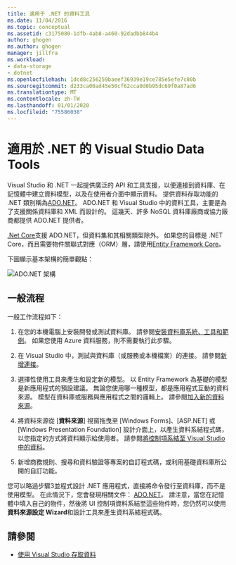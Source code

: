 ```yaml
---
title: 適用于 .NET 的資料工具
ms.date: 11/04/2016
ms.topic: conceptual
ms.assetid: c3175080-1dfb-4ab8-a460-92dadbb844b4
author: ghogen
ms.author: ghogen
manager: jillfra
ms.workload:
- data-storage
- dotnet
ms.openlocfilehash: 1dcd8c256259baeef36939e19ce785e5efe7c80b
ms.sourcegitcommit: d233ca00ad45e50cf62cca0d0b95dc69f0a87ad6
ms.translationtype: MT
ms.contentlocale: zh-TW
ms.lasthandoff: 01/01/2020
ms.locfileid: "75586038"
---
```

# <a name="visual-studio-data-tools-for-net"></a>適用於 .NET 的 Visual Studio Data Tools

Visual Studio 和 .NET 一起提供廣泛的 API 和工具支援，以便連接到資料庫、在記憶體中建立資料模型，以及在使用者介面中顯示資料。 提供資料存取功能的 .NET 類別稱為[ADO.NET](/dotnet/framework/data/adonet/index)。 ADO.NET 和 Visual Studio 中的資料工具，主要是為了支援關係資料庫和 XML 而設計的。 這幾天、許多 NoSQL 資料庫廠商或協力廠商都提供 ADO.NET 提供者。

[.Net Core](/dotnet/core/)支援 ADO.NET，但資料集和其相關類型除外。 如果您的目標是 .NET Core，而且需要物件關聯式對應（ORM）層，請使用[Entity Framework Core](/ef/core/)。

下圖顯示基本架構的簡單觀點：

![ADO.NET 架構](../data-tools/media/raddata-ado-net-architecture-diagram.png)

## <a name="typical-workflow"></a>一般流程

一般工作流程如下：

1. 在您的本機電腦上安裝開發或測試資料庫。 請參閱[安裝資料庫系統、工具和範例](../data-tools/installing-database-systems-tools-and-samples.md)。 如果您使用 Azure 資料服務，則不需要執行此步驟。

2. 在 Visual Studio 中，測試與資料庫（或服務或本機檔案）的連接。 請參閱[新增連接](../data-tools/add-new-connections.md)。

3. 選擇性使用工具來產生和設定新的模型。 以 Entity Framework 為基礎的模型是新應用程式的預設建議。 無論您使用哪一種模型，都是應用程式互動的資料來源。 模型在資料庫或服務與應用程式之間的邏輯上。 請參閱[加入新的資料來源](../data-tools/add-new-data-sources.md)。

4. 將資料來源從 [**資料來源**] 視窗拖曳至 [Windows Forms]、[ASP.NET] 或 [Windows Presentation Foundation] 設計介面上，以產生資料系結程式碼，以您指定的方式將資料顯示給使用者。 請參閱[將控制項系結至 Visual Studio 中的資料](../data-tools/bind-controls-to-data-in-visual-studio.md)。

5. 新增商務規則、搜尋和資料驗證等專案的自訂程式碼，或利用基礎資料庫所公開的自訂功能。

您可以略過步驟3並程式設計 .NET 應用程式，直接將命令發行至資料庫，而不是使用模型。 在此情況下，您會發現相關文件： [ADO.NET](/dotnet/framework/data/adonet/index)。 請注意，當您在記憶體中填入自己的物件，然後將 UI 控制項資料系結至這些物件時，您仍然可以使用**資料來源設定 Wizard**和設計工具來產生資料系結程式碼。

## <a name="see-also"></a>請參閱

- [使用 Visual Studio 存取資料](../data-tools/accessing-data-in-visual-studio.md)
